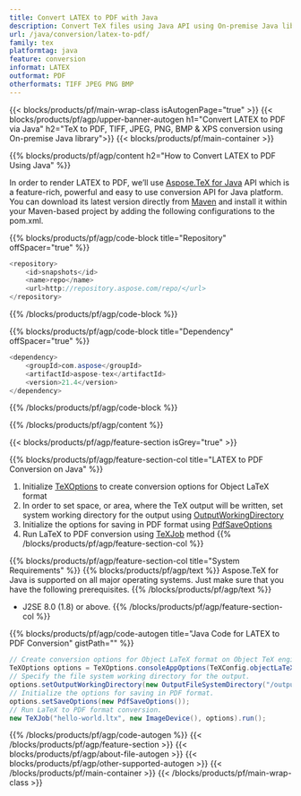 ```yaml
---
title: Convert LATEX to PDF with Java 
description: Convert TeX files using Java API using On-premise Java library
url: /java/conversion/latex-to-pdf/
family: tex
platformtag: java
feature: conversion
informat: LATEX
outformat: PDF
otherformats: TIFF JPEG PNG BMP
---
```


{{< blocks/products/pf/main-wrap-class isAutogenPage="true" >}}
{{< blocks/products/pf/agp/upper-banner-autogen h1="Convert LATEX to PDF via Java" h2="TeX to PDF, TIFF, JPEG, PNG, BMP & XPS conversion using On-premise Java library">}}
{{< blocks/products/pf/main-container >}}

{{% blocks/products/pf/agp/content h2="How to Convert LATEX to PDF Using Java" %}}

In order to render LATEX to PDF, we’ll use <a href="https://products.aspose.com/tex/java">Aspose.TeX for Java</a> API which is a feature-rich, powerful and easy to use conversion API for Java platform. You can download its latest version directly from <a href="https://repository.aspose.com/webapp/#/artifacts/browse/tree/General/repo/com/aspose/aspose-tex">Maven</a> and install it within your Maven-based project by adding the following configurations to the pom.xml.

{{% blocks/products/pf/agp/code-block title="Repository" offSpacer="true" %}}

```cs
<repository>
    <id>snapshots</id>
    <name>repo</name>
    <url>http://repository.aspose.com/repo/</url>
</repository>
```

{{% /blocks/products/pf/agp/code-block %}}

{{% blocks/products/pf/agp/code-block title="Dependency" offSpacer="true" %}}

```cs
<dependency>
    <groupId>com.aspose</groupId>
    <artifactId>aspose-tex</artifactId>
    <version>21.4</version>
</dependency>
```

{{% /blocks/products/pf/agp/code-block %}}

{{% /blocks/products/pf/agp/content %}}

{{< blocks/products/pf/agp/feature-section isGrey="true" >}}

{{% blocks/products/pf/agp/feature-section-col title="LATEX to PDF Conversion on Java" %}}
1. Initialize [TeXOptions](https://apireference.aspose.com/tex/java/com.aspose.tex/TeXOptions) to create conversion options for Object LaTeX format
2. In order to set space, or area, where the TeX output will be written, set system working directory for the output using [OutputWorkingDirectory](https://apireference.aspose.com/tex/java/com.aspose.tex/TeXOptions#getOutputWorkingDirectory--)
3. Initialize the options for saving in PDF format using [PdfSaveOptions](https://apireference.aspose.com/tex/java/com.aspose.tex.rendering/PdfSaveOptions)
4. Run LaTeX to PDF conversion using [TeXJob](https://apireference.aspose.com/tex/java/com.aspose.tex/TeXJob) method
{{% /blocks/products/pf/agp/feature-section-col %}}

{{% blocks/products/pf/agp/feature-section-col title="System Requirements" %}}
{{% blocks/products/pf/agp/text %}}
Aspose.TeX for Java is supported on all major operating systems. Just make sure that you have the following prerequisites.
{{% /blocks/products/pf/agp/text %}}
- J2SE 8.0 (1.8) or above.
{{% /blocks/products/pf/agp/feature-section-col %}}

{{% blocks/products/pf/agp/code-autogen title="Java Code for LATEX to PDF Conversion" gistPath="" %}}
```cs
// Create conversion options for Object LaTeX format on Object TeX engine extension.
TeXOptions options = TeXOptions.consoleAppOptions(TeXConfig.objectLaTeX());
// Specify the file system working directory for the output.
options.setOutputWorkingDirectory(new OutputFileSystemDirectory("/output"));
// Initialize the options for saving in PDF format.
options.setSaveOptions(new PdfSaveOptions());
// Run LaTeX to PDF format conversion.
new TeXJob("hello-world.ltx", new ImageDevice(), options).run();
```
{{% /blocks/products/pf/agp/code-autogen %}}
{{< /blocks/products/pf/agp/feature-section >}}
{{< blocks/products/pf/agp/about-file-autogen >}}
{{< blocks/products/pf/agp/other-supported-autogen >}}
{{< /blocks/products/pf/main-container >}}
{{< /blocks/products/pf/main-wrap-class >}}